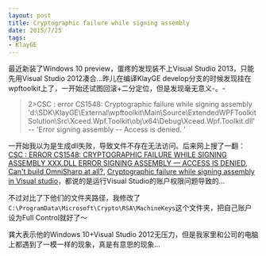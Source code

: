 ```yaml
---
layout: post
title: Cryptographic failure while signing assembly
date: 2015/7/25
tags:
- KlayGE
---
```


最近新装了Windows 10 preview，蛋疼的发现装不上Visual Studio 2013，只能先用Visual Studio 2012凑合...昨儿在编译KlayGE develop分支的时候发现挂在wpftoolkit上了，一开始还试图回滚+二分定位，但是发现毫无意义-。-

> 2>CSC : error CS1548: Cryptographic failure while signing assembly 'd:\SDK\KlayGE\External\wpftoolkit\Main\Source\ExtendedWPFToolkitSolution\Src\Xceed.Wpf.Toolkit\obj\x64\Debug\Xceed.Wpf.Toolkit.dll' -- 'Error signing assembly -- Access is denied. '

<!--more-->

一开始我以为是生成dll失败，导致文件不存在无法访问。后来网上搜了一翻：[CSC : ERROR CS1548: CRYPTOGRAPHIC FAILURE WHILE SIGNING ASSEMBLY XXX.DLL ERROR SIGNING ASSEMBLY — ACCESS IS DENIED](http://www.dotnetthoughts.net/csc-error-cs1548-cryptographic-failure-while-signing-assembly-xxx-dll-error-signing-assembly-access-is-denied/), [Can't build OmniSharp at all?](https://github.com/OmniSharp/omnisharp-vim/issues/150), [Cryptographic failure while signing assembly in Visual studio](http://stackoverflow.com/questions/4237070/cryptographic-failure-while-signing-assembly-in-visual-studio)，都说的是运行Visual Studio的账户权限问题导致的...

不过对比了下他们的文件夹路径，我修改了`C:\ProgramData\Microsoft\Crypto\RSA\MachineKeys`这个文件夹，把自己账户设为Full Control就好了～

龚大表示他的Windows 10+Visual Studio 2012无压力，但是我家里和公司的电脑上都遇到了一模一样的现象，真是有意思的现象...